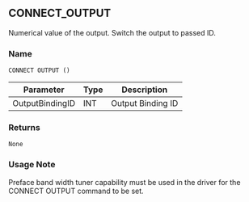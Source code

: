 ## CONNECT\_OUTPUT

Numerical value of the output. Switch the output to passed ID.


### Name

`CONNECT OUTPUT ()`


| Parameter       | Type | Description       |
| --------------- | ---- | ----------------- |
| OutputBindingID | INT  | Output Binding ID |


### Returns

`None`
 

### Usage Note

Preface band width tuner capability must be used in the driver for the CONNECT OUTPUT command to be set.